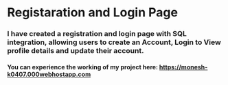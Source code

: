 # Registaration and Login Page

### I have created a registration and login page with SQL integration, allowing users to create an Account, Login to View profile details and update their account.
#### You can experience the working of my project here: https://monesh-k0407.000webhostapp.com
